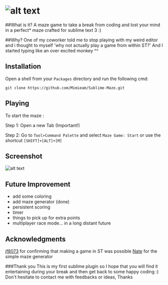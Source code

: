 ![alt text][logo]
============

##What is it?
A maze game to take a break from coding and lost your mind in a perfect* maze crafted for sublime text 3 :)

##Why?
One of my coworker told me to stop playing with my weird editor and i thought to myself 'why not actually play a game from within ST?'
And I started typing like an over excited monkey ^^

## Installation

Open a shell from your `Packages` directory and run the following cmd:

```shell
git clone https://github.com/Mimieam/Sublime-Maze.git
```

## Playing

To start the maze :

  Step 1: Open a new Tab (Important!)

  Step 2: Go to `Tool>Command Palette` and select `Maze Game: Start`
or use the shortcut `[SHIFT]+[ALT]+[M]`

## Screenshot
![alt text][img]

## Future Improvement
 - add some coloring
 - add maze generator (done)
 - persistent scoring
 - timer
 - things to pick up for extra points
 - multiplayer race mode... in a long distant future


## Acknowledgments
[jf8073](https://github.com/jf8073/sublime-snake) for confirming that making a game in ST was possible
[Nate](http://natewm.com/blog/2012/01/python-recursive-maze-example/) for the simple maze generator

###Thank you
This is my first sublime plugin so I hope that you will find it entertaining during your break and then get back to some happy coding :)
Don't hesitate to contact me with feedbacks or ideas, Thanks


[logo]:  http://i.imgur.com/ixewzze.gif "Sublime-Maze"
[img]:  http://i.imgur.com/5JLpnlh.png "demo"
[alt text]: Sublime-Maze
